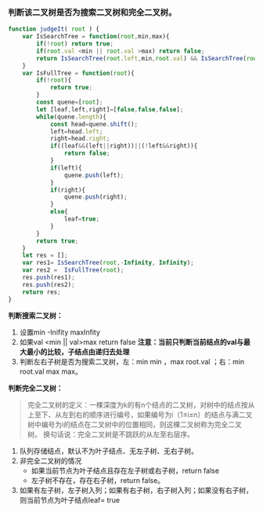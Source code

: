 ### 判断该二叉树是否为搜索二叉树和完全二叉树。

```js
function judgeIt( root ) {
    var IsSearchTree = function(root,min,max){
        if(!root) return true;
        if(root.val <min || root.val >max) return false;
        return IsSearchTree(root.left,min,root.val) && IsSearchTree(root.right,root.val,max);
    }
    var IsFullTree = function(root){
        if(!root){
            return true;
        }
        const quene=[root];
        let [leaf,left,right]=[false,false,false];
        while(quene.length){
            const head=quene.shift();
            left=head.left;
            right=head.right;
            if((leaf&&(left||right))||(!left&&right)){
                return false;
            }
            if(left){
                quene.push(left);
            }
            if(right){
                quene.push(right);
            }
            else{
                leaf=true;
            }
        }
        return true;
    }
    let res = [];
    var res1= IsSearchTree(root,-Infinity, Infinity);
    var res2 =  IsFullTree(root);
    res.push(res1);
    res.push(res2);
    return res;
}
```

**判断搜索二叉树：**

1. 设置min -Inifity maxInfity
2. 如果val <min || val>max return false **注意：当前只判断当前结点的val与最大最小的比较，子结点由递归去处理**
3. 判断左右子树是否为搜索二叉树，左：min min ，max root.val ；右：min root.val max max。

**判断完全二叉树：**
> 完全二叉树的定义：一棵深度为k的有n个结点的二叉树，对树中的结点按从上至下、从左到右的顺序进行编号，如果编号为i（1≤i≤n）的结点与满二叉树中编号为i的结点在二叉树中的位置相同，则这棵二叉树称为完全二叉树。
> 换句话说：完全二叉树是不跳跃的从左至右层序。

1. 队列存储结点，默认不为叶子结点、无左子树、无右子树。
2. 非完全二叉树的情况
   - 如果当前节点为叶子结点且存在左子树或右子树，return false
   - 左子树不存在，存在右子树，return false。
3. 如果有左子树，左子树入列；如果有右子树，右子树入列；如果没有右子树，则当前节点为叶子结点leaf= true
